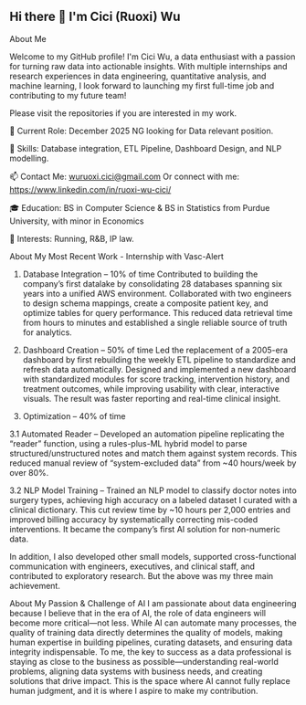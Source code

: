## Hi there 👋 I'm Cici (Ruoxi) Wu

About Me

Welcome to my GitHub profile! I'm Cici Wu, a data enthusiast with a passion for turning raw data into actionable insights. With multiple internships and research experiences in data engineering, quantitative analysis, and machine learning, I look forward to launching my first full-time job and contributing to my future team!

Please visit the repositories if you are interested in my work. 

🌟 Current Role: December 2025 NG looking for Data relevant position. 

🌱 Skills: Database integration, ETL Pipeline, Dashboard Design, and NLP modelling. 

📫 Contact Me: wuruoxi.cici@gmail.com
Or connect with me: https://www.linkedin.com/in/ruoxi-wu-cici/

🎓 Education: BS in Computer Science & BS in Statistics from Purdue University, with minor in Economics

💬 Interests: Running, R&B, IP law. 

About My Most Recent Work - Internship with Vasc-Alert
1. Database Integration – 10% of time
Contributed to building the company’s first datalake by consolidating 28 databases spanning six years into a unified AWS environment. Collaborated with two engineers to design schema mappings, create a composite patient key, and optimize tables for query performance. This reduced data retrieval time from hours to minutes and established a single reliable source of truth for analytics.

2. Dashboard Creation – 50% of time
Led the replacement of a 2005-era dashboard by first rebuilding the weekly ETL pipeline to standardize and refresh data automatically. Designed and implemented a new dashboard with standardized modules for score tracking, intervention history, and treatment outcomes, while improving usability with clear, interactive visuals. The result was faster reporting and real-time clinical insight.

3. Optimization – 40% of time

3.1 Automated Reader – Developed an automation pipeline replicating the “reader” function, using a rules-plus-ML hybrid model to parse structured/unstructured notes and match them against system records. This reduced manual review of “system-excluded data” from ~40 hours/week by over 80%.

3.2 NLP Model Training – Trained an NLP model to classify doctor notes into surgery types, achieving high accuracy on a labeled dataset I curated with a clinical dictionary. This cut review time by ~10 hours per 2,000 entries and improved billing accuracy by systematically correcting mis-coded interventions. It became the company’s first AI solution for non-numeric data.


In addition, I also developed other small models, supported cross-functional communication with engineers, executives, and clinical staff, and contributed to exploratory research. But the above was my three main achievement. 

About My Passion & Challenge of AI
I am passionate about data engineering because I believe that in the era of AI, the role of data engineers will become more critical—not less. While AI can automate many processes, the quality of training data directly determines the quality of models, making human expertise in building pipelines, curating datasets, and ensuring data integrity indispensable. To me, the key to success as a data professional is staying as close to the business as possible—understanding real-world problems, aligning data systems with business needs, and creating solutions that drive impact. This is the space where AI cannot fully replace human judgment, and it is where I aspire to make my contribution.


